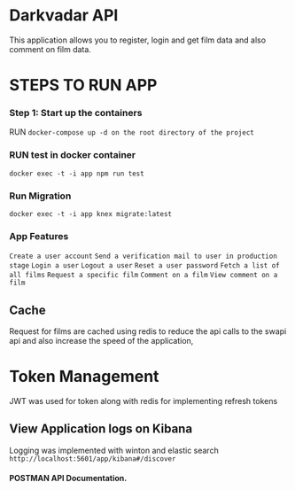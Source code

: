 # Darkvadar API
This application allows you to register, login and get film data and also comment on film data.

# STEPS TO RUN APP
### Step 1: Start up the containers
RUN `docker-compose up -d on the root directory of the project`


### RUN test in docker container
`docker exec -t -i app npm run test`

### Run Migration
`docker exec -t -i app knex migrate:latest`


### App Features
`Create a user account`
`Send a verification mail to user in production stage`
`Login a user`
`Logout a user`
`Reset a user password`
`Fetch a list of all films`
`Request a specific film`
`Comment on a film`
`View comment on a film`

## Cache
Request for films are cached using redis to reduce the api calls to the swapi api and also increase the speed of the application,

# Token Management
 JWT was used for token along with redis for implementing refresh tokens


## View Application logs on Kibana
Logging was implemented with winton and elastic search
`http://localhost:5601/app/kibana#/discover` 


#### POSTMAN API Documentation.
